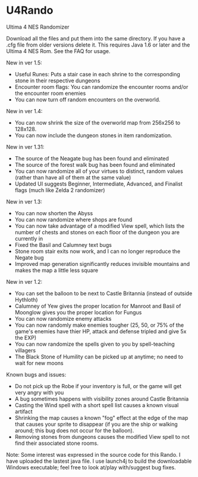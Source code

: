 # U4Rando
Ultima 4 NES Randomizer

Download all the files and put them into the same directory.  If you have a .cfg file from older versions delete it.  This requires Java 1.6 or later and the Ultima 4 NES Rom.
See the FAQ for usage.

New in ver 1.5:
  - Useful Runes: Puts a stair case in each shrine to the corresponding stone in their respective dungeons
  - Encounter room flags: You can randomize the encounter rooms and/or the encounter room enemies
  - You can now turn off random encounters on the overworld.

New in ver 1.4:
  - You can now shrink the size of the overworld map from 256x256 to 128x128.
  - You can now include the dungeon stones in item randomization.

New in ver 1.31:
- The source of the Neagate bug has been found and eliminated
- The source of the forest walk bug has been found and eliminated
- You can now randomize all of your virtues to distinct, random values (rather than have all of them at the same value)
- Updated UI suggests Beginner, Intermediate, Advanced, and Finalist flags (much like Zelda 2 randomizer)

New in ver 1.3:
- You can now shorten the Abyss
- You can now randomize where shops are found
- You can now take advantage of a modified View spell, which lists the number of chests and stones on each floor of the dungeon you are currently in
- Fixed the Basil and Calumney text bugs
- Stone room stair exits now work, and I can no longer reproduce the Negate bug
- Improved map generation significantly reduces invisible mountains and makes the map a little less square

New in ver 1.2:
- You can set the balloon to be next to Castle Britannia (instead of outside Hythloth)
- Calumney of Yew gives the proper location for Manroot and Basil of Moonglow gives you the proper location for Fungus
- You can now randomize enemy attacks
- You can now randomly make enemies tougher (25, 50, or 75% of the game's enemies have thier HP, attack and defense tripled and give 5x the EXP)
- You can now randomize the spells given to you by spell-teaching villagers
- The Black Stone of Humility can be picked up at anytime; no need to wait for new moons

Known bugs and issues:
- Do not pick up the Robe if your inventory is full, or the game will get very angry with you
- A bug sometimes happens with visibility zones around Castle Britannia
- Casting the Wind spell with a short spell list causes a known visual artifact
- Shrinking the map causes a known "fog" effect at the edge of the map that causes your sprite to disappear (if you are the ship or walking around; this bug does not occur for the balloon).
- Removing stones from dungeons causes the modified View spell to not find their associated stone rooms.

Note: Some interest was expressed in the source code for this Rando.  I have uploaded the lastest java file.  I use launch4j to build the downloadable Windows executable; feel free to look at/play with/suggest bug fixes.
